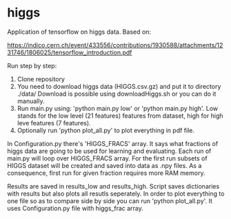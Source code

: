 # higgs

Application of tensorflow on higgs data. Based on:

https://indico.cern.ch/event/433556/contributions/1930588/attachments/1231746/1806025/tensorflow_introduction.pdf

Run step by step:
1. Clone repository
2. You need to download higgs data (HIGGS.csv.gz) and put it to directory ./data/ Download is possible using downloadHiggs.sh or you can do it manually.
3. Run main.py using: 'python main.py low' or 'python main.py high'. Low stands for the low level (21 features) features from dataset, high for high leve features (7 features).
4. Optionally run 'python plot_all.py' to plot everything in pdf file.

In Configuration.py there's 'HIGGS_FRACS' array. It says what fractions of higgs data are going to be used for learning and evaluating. Each run of main.py will loop over HIGGS_FRACS array. For the first run subsets of HIGGS dataset will be created and saved into data as .npy files. As a consequence, first run for given fraction requires more RAM memory.

Results are saved in results_low and results_high. Script saves dictionaries with results but also plots all resutls seperately. In order to plot everything to one file so as to compare side by side you can run 'python plot_all.py'. It uses Configuration.py file with higgs_frac array.
